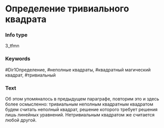 # Определение тривиального квадрата
### Info type
3_tfmn
### Keywords
#Dir1Определение, #неполные квадраты, #квадратный магический квадрат, #тривиальный
### Text
Об этом упомяналось в предыдущем параграфе, повторим это и здесь более осмысленно: тривиальным неполным квадратным квадратом будем считать неполный квадрат, решение которого требует решения лишь линейных уравнений. Нетривиальным квадратом же считается любой другой.